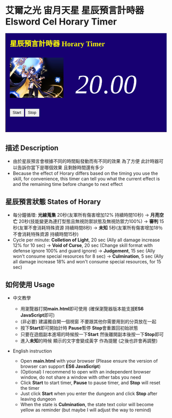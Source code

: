 # 艾爾之光 宙月天星 星辰預言計時器 Elsword Cel Horary Timer
![Cover image](./CoverImage.png)

## 描述 Description
- 由於星辰預言會根據不同的時間點發動而有不同的效果 為了方便 此計時器可以告訴你當下是哪個效果 且剩餘時間還有多少
- Because the effect of Horary differs based on the timing you use the skill, for convenience, this timer can tell you what the current effect is and the remaining time before change to next effect

## 星辰預言狀態 States of Horary
- 每分鐘循環: **光線蒐集** 20秒(友軍所有傷害增加12% 持續時間10秒) -> **月亮空亡** 20秒(技能變更為連打型態且無視防禦狀態及無視防禦力100%) 
-> **審判** 15秒(友軍不會消耗特殊資源 持續時間8秒) -> **未知** 5秒(友軍所有傷害增加18％ 不會消耗特殊資源 持續時間15秒)
- Cycle per minute: **Colletion of Light**, 20 sec (Ally all damage increase 12% for 10 sec) -> **Void of Curse**, 20 sec (Change skill format with defense ignore 100% and guard ignore)
-> **Judgement**, 15 sec (Ally won't consume special resources for 8 sec) -> **Culmination**, 5 sec (Ally all damage increase 18% and won't consume special resources, for 15 sec)

## 如何使用 Usage
- 中文教學
  - 用瀏覽器打開**main.html**即可使用 (確保瀏覽器版本能支援**ES6 JavaScript**即可)
  - (非必要) 建議獨自開一個視窗 不要跟其他你需要用到的分頁放在一起
  - 按下**Start**即可開始計時 **Pause**暫停 **Stop**會重置回初始狀態
  - 只要在遊戲副本進場的時候按一下**Start** 然後離開副本後按一下**Stop**即可
  - 進入**未知**的時候 顯示的文字會變成黃字 作為提醒 (之後也許會再調整)

- English instruction
  - Open **main.html** with your browser (Please ensure the version of browser can support **ES6 JavaScript**)
  - (Optional) I recommend to open with an independent browser window, do not share a window with other tabs you need
  - Click **Start** to start timer, **Pause** to pause timer, and **Stop** will reset the timer
  - Just click **Start** when you enter the dungeon and click **Stop** after leaving dungeon
  - When the state is **Culmination**, the state text color will become yellow as reminder (but maybe I will adjust the way to remind)
